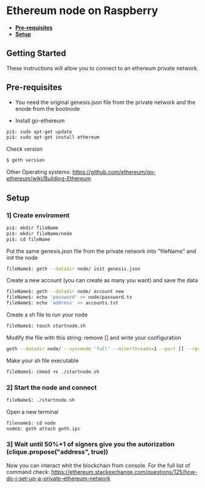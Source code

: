 # Ethereum node on Raspberry

* **[Pre-requisites](#pre-requisites)**
* **[Setup](#setup)**

## Getting Started

These instructions will allow you to connect to an ethereum private network. 

## Pre-requisites

* You need the original genesis.json file from the private network and the enode from the bootnode

* Install go-ethereum

```sh
pi$: sudo apt-get update
pi$: sudo apt-get install ethereum
```
Check version
```sh
$ geth version
```

Other Operating systems: <https://github.com/ethereum/go-ethereum/wiki/Building-Ethereum>

## Setup
###  1]  Create enviroment


```sh
pi$: mkdir fileName
pi$: mkdir fileName/node
pi$: cd fileName
```
Put the same genesis.json file from the private network into "fileName" and init the node
```sh
fileName$: geth --datadir node/ init genesis.json
```
Create a new account (you can create as many you want) and save the data
```sh
fileName$: geth --datadir node/ account new
fileName$: echo 'password' >> node/password.tx
fileName$: echo 'address' >> accounts.txt
```
Create a sh file to run your node
```sh
fileName$: touch startnode.sh
```
Modify the file with this string: remove [] and write your configuration
```sh
geth --datadir node/ --syncmode 'full' --minerthreads=1 --port [] --rpc --rpcaddr '[]' --rpcport [] --rpcapi 'personal,db,eth,net,web3,txpool,miner' --bootnodes '[]' --networkid [] --gasprice '0' -unlock '[]' --password node/password.txt --mine --ipcpath "~/fileName/node/geth.ipc"
```
Make your sh file executable
```sh
fileName$: chmod +x ./startnode.sh
```

###  2]  Start the node and connect

```sh
fileName$: ./startnode.sh
```

Open a new terminal

```sh
filename$: cd node
node$: geth attach geth.ipc
```

###  3]  Wait until 50%+1 of signers give you the autorization (clique.propose("address", true))

Now you can interact whit the blockchain from console.
For the full list of command check: <https://ethereum.stackexchange.com/questions/125/how-do-i-set-up-a-private-ethereum-network>
